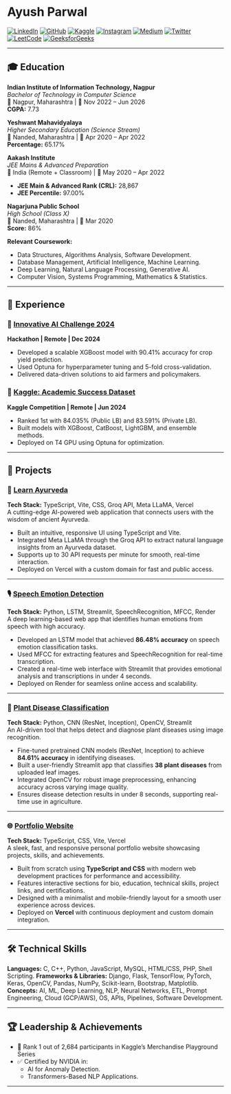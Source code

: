 # Ayush Parwal

[![LinkedIn](https://img.shields.io/badge/LinkedIn-blue?style=flat-square&logo=linkedin&logoColor=white)](https://www.linkedin.com/in/ayush-parwal-797a79255/)
[![GitHub](https://img.shields.io/badge/GitHub-black?style=flat-square&logo=github&logoColor=white)](https://github.com/Ayushparwal)
[![Kaggle](https://img.shields.io/badge/Kaggle-blue?style=flat-square&logo=kaggle&logoColor=white)](https://www.kaggle.com/ayushparwal)
[![Instagram](https://img.shields.io/badge/Instagram-E4405F?style=flat-square&logo=instagram&logoColor=white)](https://www.instagram.com/ayushokaay/)
[![Medium](https://img.shields.io/badge/Medium-black?style=flat-square&logo=medium&logoColor=white)](https://medium.com/@ayushokaay)
[![Twitter](https://img.shields.io/badge/Twitter-1DA1F2?style=flat-square&logo=twitter&logoColor=white)](https://x.com/ayushparwal2004)
[![LeetCode](https://img.shields.io/badge/LeetCode-orange?style=flat-square&logo=leetcode&logoColor=white)](https://leetcode.com/u/ayushparwal22/)
[![GeeksforGeeks](https://img.shields.io/badge/GeeksforGeeks-darkgreen?style=flat-square&logo=geeksforgeeks&logoColor=white)](https://www.geeksforgeeks.org/user/ayushokaay/)



---

## 🎓 Education

**Indian Institute of Information Technology, Nagpur**  
_Bachelor of Technology in Computer Science_  
📍 Nagpur, Maharashtra | 📅 Nov 2022 – Jun 2026  
**CGPA:** 7.73  

**Yeshwant Mahavidyalaya**  
_Higher Secondary Education (Science Stream)_  
📍 Nanded, Maharashtra | 📅 Apr 2020 – Apr 2022  
**Percentage:** 65.17%

**Aakash Institute**  
_JEE Mains & Advanced Preparation_  
📍 India (Remote + Classroom) | 📅 May 2020 – Apr 2022  
- **JEE Main & Advanced Rank (CRL):** 28,867  
- **JEE Percentile:** 97.00%

**Nagarjuna Public School**  
_High School (Class X)_  
📍 Nanded, Maharashtra | 📅 Mar 2020  
**Score:** 86%



**Relevant Coursework:**
- Data Structures, Algorithms Analysis, Software Development.  
- Database Management, Artificial Intelligence, Machine Learning.  
- Deep Learning, Natural Language Processing, Generative AI.  
- Computer Vision, Systems Programming, Mathematics & Statistics.  

---

## 💼 Experience

### 🧠 [Innovative AI Challenge 2024](https://github.com/Ayushparwal/Certificatess/blob/main/Certificates/innovative_ai_challenge.pdf)  
**Hackathon | Remote | Dec 2024**  
- Developed a scalable XGBoost model with 90.41% accuracy for crop yield prediction.
- Used Optuna for hyperparameter tuning and 5-fold cross-validation.
- Delivered data-driven solutions to aid farmers and policymakers.

### 🎯 [Kaggle: Academic Success Dataset](https://github.com/Ayushparwal/Certificatess/blob/main/Certificates/kaggle-comp-certificates.png)  
**Kaggle Competition | Remote | Jun 2024**  
- Ranked 1st with 84.035% (Public LB) and 83.591% (Private LB).
- Built models with XGBoost, CatBoost, LightGBM, and ensemble methods.
- Deployed on T4 GPU using Optuna for optimization.

---

## 🧪 Projects

### 🌿 [Learn Ayurveda](https://learnayurveda.vercel.app/)  
**Tech Stack:** TypeScript, Vite, CSS, Groq API, Meta LLaMA, Vercel  
A cutting-edge AI-powered web application that connects users with the wisdom of ancient Ayurveda.  
- Built an intuitive, responsive UI using TypeScript and Vite.  
- Integrated Meta LLaMA through the Groq API to extract natural language insights from an Ayurveda dataset.  
- Supports up to 30 API requests per minute for smooth, real-time interaction.  
- Deployed on Vercel with a custom domain for fast and public access.

---

### 🎙️ [Speech Emotion Detection](https://github.com/Ayushparwal/Speech-Emotion-Detection)  
**Tech Stack:** Python, LSTM, Streamlit, SpeechRecognition, MFCC, Render  
A deep learning-based web app that identifies human emotions from speech with high accuracy.  
- Developed an LSTM model that achieved **86.48% accuracy** on speech emotion classification tasks.  
- Used MFCC for extracting features and SpeechRecognition for real-time transcription.  
- Created a real-time web interface with Streamlit that provides emotional analysis and transcriptions in under 4 seconds.  
- Deployed on Render for seamless online access and scalability.

---

### 🍃 [Plant Disease Classification](https://github.com/Ayushparwal/Plant-disease-Classification-using-pretrained-models)  
**Tech Stack:** Python, CNN (ResNet, Inception), OpenCV, Streamlit  
An AI-driven tool that helps detect and diagnose plant diseases using image recognition.  
- Fine-tuned pretrained CNN models (ResNet, Inception) to achieve **84.61% accuracy** in identifying diseases.  
- Built a user-friendly Streamlit app that classifies **38 plant diseases** from uploaded leaf images.  
- Integrated OpenCV for robust image preprocessing, enhancing accuracy across varying image quality.  
- Ensures disease detection results in under 8 seconds, supporting real-time use in agriculture.

---

### 🌐 [Portfolio Website](https://ayushnet.vercel.app)  
**Tech Stack:** TypeScript, CSS, Vite, Vercel  
A sleek, fast, and responsive personal portfolio website showcasing projects, skills, and achievements.  
- Built from scratch using **TypeScript and CSS** with modern web development practices for performance and accessibility.  
- Features interactive sections for bio, education, technical skills, project links, and certifications.  
- Designed with a minimalist and mobile-friendly layout for a smooth user experience across devices.  
- Deployed on **Vercel** with continuous deployment and custom domain integration.

---

## 🛠 Technical Skills

**Languages:** C, C++, Python, JavaScript, MySQL, HTML/CSS, PHP, Shell Scripting. 
**Frameworks & Libraries:** Django, Flask, TensorFlow, PyTorch, Keras, OpenCV, Pandas, NumPy, Scikit-learn, Bootstrap, Matplotlib.  
**Concepts:** AI, ML, Deep Learning, NLP, Neural Networks, ETL, Prompt Engineering, Cloud (GCP/AWS), OS, APIs, Pipelines, Software Development.  

---

## 🏆 Leadership & Achievements

- 🥇 Rank 1 out of 2,684 participants in Kaggle’s Merchandise Playground Series  
- ✅ Certified by NVIDIA in:
  - AI for Anomaly Detection.
  - Transformers-Based NLP Applications.

---
